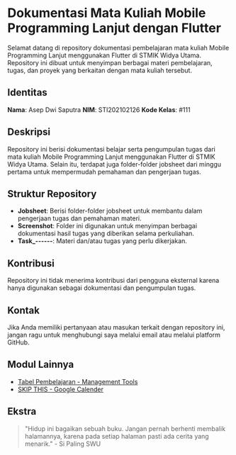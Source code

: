 # Dokumentasi Mata Kuliah Mobile Programming Lanjut dengan Flutter

Selamat datang di repository dokumentasi pembelajaran mata kuliah Mobile Programming Lanjut menggunakan Flutter di STMIK Widya Utama. Repository ini dibuat untuk menyimpan berbagai materi pembelajaran, tugas, dan proyek yang berkaitan dengan mata kuliah tersebut.

## Identitas

**Nama**: Asep Dwi Saputra
**NIM**: STI202102126
**Kode Kelas**: #111

## Deskripsi

Repository ini berisi dokumentasi belajar serta pengumpulan tugas dari mata kuliah Mobile Programming Lanjut menggunakan Flutter di STMIK Widya Utama. Selain itu, terdapat juga folder-folder jobsheet dari minggu pertama untuk mempermudah pemahaman dan pengerjaan tugas.

## Struktur Repository

- **Jobsheet**: Berisi folder-folder jobsheet untuk membantu dalam pengerjaan tugas dan pemahaman materi.
- **Screenshot**: Folder ini digunakan untuk menyimpan berbagai dokumentasi hasil tugas yang diberikan selama perkuliahan.
- **Task\_------**: Materi dan/atau tugas yang perlu dikerjakan.

## Kontribusi

Repository ini tidak menerima kontribusi dari pengguna eksternal karena hanya digunakan sebagai dokumentasi dan pengumpulan tugas.

## Kontak

Jika Anda memiliki pertanyaan atau masukan terkait dengan repository ini, jangan ragu untuk menghubungi saya melalui email atau melalui platform GitHub.

## Modul Lainnya

- [Tabel Pembelajaran - Management Tools](https://docs.google.com/spreadsheets/d/1gvTVsNCpL8G5ivKuLG8Zh-T_2chym7gYXlldrzzoXmo/edit?usp=sharing)
- [SKIP THIS - Google Calender](https://calendar.google.com/calendar/u/0/r/month/2024)

## Ekstra

> "Hidup ini bagaikan sebuah buku. Jangan pernah berhenti membalik halamannya, karena pada setiap halaman pasti ada cerita yang menarik." - Si Paling SWU
